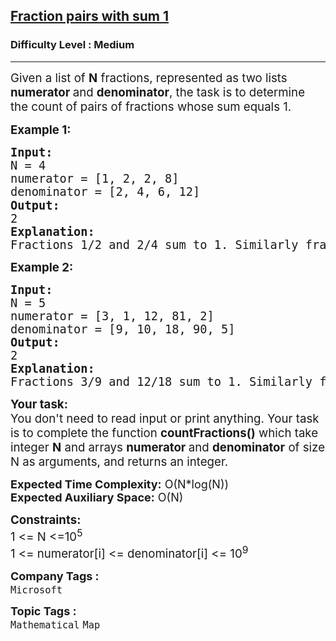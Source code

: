 <h2><a href="https://practice.geeksforgeeks.org/problems/fraction-pairs-with-sum-1/1">Fraction pairs with sum 1</a></h2><h3>Difficulty Level : Medium</h3><hr><div class="problems_problem_content__Xm_eO"><p><span style="font-size: 18.6667px;">Given a list of <strong>N</strong> fractions, represented as two lists <strong>numerator </strong>and <strong>denominator</strong>, the task is to determine the count of pairs of fractions whose sum equals 1.</span></p>
<p><span style="font-size: 14pt;"><strong>Example 1:</strong></span></p>
<pre style="position: relative;"><span style="font-size: 14pt;"><strong>I</strong><strong>nput:</strong><br>N = 4<br>numerator = [1, 2, 2, 8]<br>denominator = [2, 4, 6, 12]<span style="font-family: sans-serif; white-space: normal;"><br></span><strong>Output:</strong>
2
<strong>Explanation:<br></strong>Fractions 1/2 and 2/4 sum to 1. Similarly fractions 2/6 and 8/12 sum to 1. So there are 2 pairs of fractions which sum to 1.
</span><div class="open_grepper_editor" title="Edit &amp; Save To Grepper"></div></pre>
<p><span style="font-size: 14pt;"><strong>Example 2:</strong></span></p>
<pre style="position: relative;"><span style="font-size: 14pt;"><strong>Input:<br></strong>N = 5<br>numerator = [3, 1, 12, 81, 2]<br>denominator = [9, 10, 18, 90, 5]<br><strong>Output:</strong>
2
<strong>Explanation:<br></strong>Fractions 3/9 and 12/18 sum to 1. Similarly fractions 1/10 and 81/90 sum to 1. So there are 2 pairs of fractions which sum to 1.<br></span><div class="open_grepper_editor" title="Edit &amp; Save To Grepper"></div></pre>
<p><span style="font-size: 14pt;"><strong>Your task:</strong><br>You don't need to read input or print anything. Your task is to complete the function&nbsp;<strong>countFractions()</strong>&nbsp;which take integer&nbsp;<strong>N</strong> and arrays <strong>numerator&nbsp;</strong></span><span style="font-size: 18.6667px;">and </span><strong style="font-size: 14pt;">denominator</strong><span style="font-size: 14pt;"> of size N as arguments, and returns an integer.</span></p>
<p><span style="font-size: 14pt;"><strong style="font-size: 18px;">Expected Time Complexity:</strong><span style="font-size: 18px;"> O(N*log(N))</span><br style="font-size: 18px;"><strong style="font-size: 18px;">Expected Auxiliary Space:</strong><span style="font-size: 18px;">&nbsp;O(N)</span></span></p>
<p><span style="font-size: 14pt;"><strong>Constraints:</strong><br>1 &lt;= N &lt;=10<sup>5</sup><br>1 &lt;= numerator[i] &lt;= denominator[i] &lt;= 10<sup>9</sup></span></p></div><p><span style=font-size:18px><strong>Company Tags : </strong><br><code>Microsoft</code>&nbsp;<br><p><span style=font-size:18px><strong>Topic Tags : </strong><br><code>Mathematical</code>&nbsp;<code>Map</code>&nbsp;
